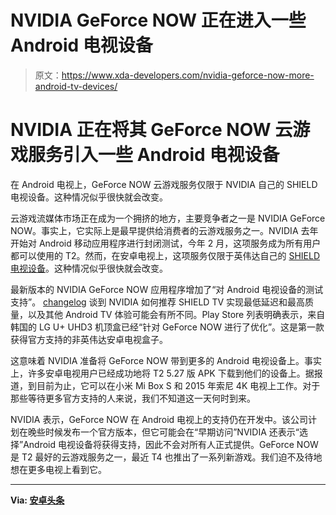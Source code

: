 # NVIDIA GeForce NOW 正在进入一些 Android 电视设备

> 原文：<https://www.xda-developers.com/nvidia-geforce-now-more-android-tv-devices/>

# NVIDIA 正在将其 GeForce NOW 云游戏服务引入一些 Android 电视设备

在 Android 电视上，GeForce NOW 云游戏服务仅限于 NVIDIA 自己的 SHIELD 电视设备。这种情况似乎很快就会改变。

云游戏流媒体市场正在成为一个拥挤的地方，主要竞争者之一是 NVIDIA GeForce NOW。事实上，它实际上是最早提供给消费者的云游戏服务之一。NVIDIA 去年开始对 Android 移动应用程序进行封闭测试，今年 2 月，这项服务成为所有用户都可以使用的 T2。然而，在安卓电视上，这项服务仅限于英伟达自己的 [SHIELD 电视设备](https://www.xda-developers.com/nvidia-shield-tv-pro-shield-tv-stick-announced/)。这种情况似乎很快就会改变。

最新版本的 NVIDIA GeForce NOW 应用程序增加了“对 Android 电视设备的测试支持”。 [changelog](https://play.google.com/store/apps/details?id=com.nvidia.geforcenow&hl=en_GB) 谈到 NVIDIA 如何推荐 SHIELD TV 实现最低延迟和最高质量，以及其他 Android TV 体验可能会有所不同。Play Store 列表明确表示，来自韩国的 LG U+ UHD3 机顶盒已经“针对 GeForce NOW 进行了优化”。这是第一款获得官方支持的非英伟达安卓电视盒子。

这意味着 NVIDIA 准备将 GeForce NOW 带到更多的 Android 电视设备上。事实上，许多安卓电视用户已经成功地将 T2 5.27 版 APK 下载到他们的设备上。据报道，到目前为止，它可以在小米 Mi Box S 和 2015 年索尼 4K 电视上工作。对于那些等待更多官方支持的人来说，我们不知道这一天何时到来。

NVIDIA 表示，GeForce NOW 在 Android 电视上的支持仍在开发中。该公司计划在晚些时候发布一个官方版本，但它可能会在“早期访问”NVIDIA 还表示“选择”Android 电视设备将获得支持，因此不会对所有人正式提供。GeForce NOW 是 T2 最好的云游戏服务之一，最近 T4 也推出了一系列新游戏。我们迫不及待地想在更多电视上看到它。

* * *

**Via: [安卓头条](https://www.androidheadlines.com/2020/06/nvidia-is-preparing-geforce-now-for-android-tv-devices.html)**
